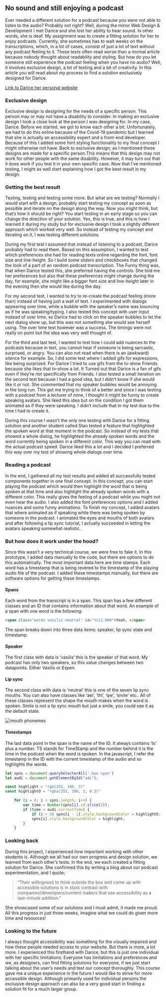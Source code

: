 ## No sound and still enjoying a podcast

Ever needed a different solution for a podcast because you were not able to listen to the audio? Probably not right? Well, during the minor Web Design & Development I met Darice and she lost her ability to hear sound. In other words, she is deaf. My assignment was to create a fitting solution for her to enjoy podcasts. Currently, she sometimes has to wait weeks on the transcriptions, which, in a lot of cases, consist of just a lot of text without any podcast feeling to it. These texts often read worse than a normal article because nobody thought about readability and styling. But how do you let someone still experience the podcast feeling when you have no audio? Well, it involves exclusive design, a lot of testing and a bit of creativity. In this article you will read about my process to find a solution exclusively designed for Darice.  
  
[Link to Darice her personal website](https://www.darice.org/)    
  
### Exclusive design
Exclusive design is designing for the needs of a specific person. This person may or may not have a disability to consider. In making an exclusive design I took a close look at the person I was designing for. In my case, Darice. Before we started, we got to know each other a bit. Unfortunately, we had to do this online because of the Covid-19 pandemic but I learned that she is actually an accessibility expert and a front-end developer. Because of this I added some font styling functionality to my final concept I might otherwise not have. Back to exclusive design, as I mentioned these designs are made for a specific person.This means that this design may not work for other people with the same disability. However, it may turn out that it does work if you test it in your own specific case. Now that I’ve mentioned testing, I might as well start explaining how I got the best result in my design.

### Getting the best result
Testing, testing and testing some more. But what are we testing? Normally I would start with a design, probably start testing my concept as soon as possible and iterate on the design along the way. Now you might think, but that’s how it should be right? You start testing in an early stage so you can change the direction of your solution. Yes, this is true, and this is how I learned it during my study but for exclusive design I took a slightly different approach which worked very well. So instead of testing my concept and iterating on it, I was testing different solutions.   
  
During my first test I assumed that instead of listening to a podcast, Darice probably had to read them. Based on this assumption, I wanted to test which preferences she had for reading texts online regarding the font, font size and line-height. So I build some sliders and checkboxes that changed the look of a part of an random podcast transcription. The Funny thing was, that when Darice tested this, she preferred having the controls. She told me her preferences but also that these preferences might change during the day, for example, she might like a bigger font size and line-height later in the evening then she would like during the day.  
  
For my second test, I wanted to try to re-create the podcast feeling (more than) instead of having just a wall of text. I experimented with dialogs appearing over time, while a bubble with the speaker’s name was bouncing as if he was speaking/typing. I also tested this concept with user input instead of over time, so Darice had to click on the speaker bubbles to let the next dialog show up, but this was not something she would see herself using. The over time test however was a success. The timings were not really on point but the idea was very well thought of.   
  
For the third and last test, I wanted to test how I could add nuances to the podcasts because in text, you cannot hear if someone is being sarcastic, surprised, or angry. You can also not read when there is an (awkward) silence for example. So, I did some test where I added gifs for expressions, like being surprised. For Darice I tried to use gifs from the tv-show Friends because she likes that tv-show a lot. It Turned out that Darice is a fan of gifs even if they’re not specifically from Friends. I also tested a small iteration on the second test because I had a good idea, but I didn’t know if she would like it or not. She commented that my speaker bubbles would be annoying in the long run. This got me trying to think of a better and since I was testing with a podcast from a lecturer of mine, I thought it might be funny to create speaking avatars. She liked this idea but on the condition I got them animated as if they were speaking. I didn’t include that in my test due to the time I had to create it.  
  
During this course I wasn’t the only one testing with Darice for a fitting solution and another student called Stan tested a feature that highlighted the spoken word at that moment in the podcast. So instead of my tests that showed a whole dialog, he highlighted the already spoken words and the word currently being spoken in a different color. This way you can read with the actual podcast speed. Darice liked this a lot and I decided I preferred this way over my test of showing whole dialogs over time.  
  
### Reading a podcast
In the end, I gathered all my test results and added all successfully tested components together in one final concept. In this concept, you can start playing the podcast which would then highlight the word that is being spoken at that time and also highlight the already spoken words with a different color. This really gives the feeling of a podcast while you might not even hear the audio. I also added the font preferences options and I added nuances and some funny animations. To finish my concept, I added avatars that where animated as if speaking while there was being spoken by someone in the podcast. I animated the eyes and mouths of both avatars and after following a lip sync tutorial, I actually succeeded in letting the avatars speaking somewhat realistic.  


### But how does it work under the hood?
Since this wasn’t a very technical course, we were free to fake it. In this prototype, I added data manually to the code, but there are options to do this automatically. The most important data here are time stamps. Each word has a timestamp that is being revered to the timestamp of the playing audio file of the podcast. I added these timestamps manually, but there are software options for getting these timestamps. 

#### Spans
Each word from the transcript is in a span. This span has a few different classes and an ID that contains information about that word. An example of a span with one word is the following:
```HTML
<span class="words vasilis neutral" id="ts11.000">Yeah, </span>
```
The span breaks down into three data items: speaker, lip sync state and timestamp.

#### Speaker
The first class with data is ‘vasilis’ this is the speaker of that word. My podcast has only two speakers, so this value changes between two datapoints. Either Vasilis or Espen. 

#### Lip sync
The second class with data is ‘neutral’ this is one of the seven lip sync mouths. You can also have classes like ‘aei’, ‘thl’, ‘qw’, ‘smile’ etc.. All of these classes represent the shape the mouth makes when the word is spoken. Smile is not a lip sync mouth but just a smile, you could see it as the default state. 
  
![mouth phonemes](https://user-images.githubusercontent.com/55492381/116434004-50b4bb00-a84a-11eb-9516-4c39908e2a2e.png)  
  
#### Timestamps
The last data point in the span is the name of the ID. It always contains ‘ts’ plus a number. TS stands for TimeStamp and the number behind it is the time in the podcast when the word is spoken. In the javascript, I refer the timestamp in the ID with the current timestamp of the audio and so highlights the words.

```JAVASCRIPT
let spns = document.querySelectorAll('.box span')
let audi = document.getElementById("adi");

const highlight = "rgb(252, 186, 3)"
const highlightO = "rgba(252, 186, 3, 0.3)"

    for (i = 0; i < spns.length; i++) {
        var time = Number(spns[i].id.slice(2));
        if (time < audi.currentTime) {
            if (i > 0) spns[i - 1].style.backgroundColor = highlightO;
            spns[i].style.backgroundColor = highlight;
        }
    }
```

### Looking back
During this project, I experienced how important working with other students is. Although we all had our own progress and design solution, we learned from each other’s tests. In the end, we each created a fitting solution for Darice. She confirmed this by writing a blog about our podcast experimentation, and I quote;  
  
> “Their willingness to think outside the box and come up with accessible solutions is in stark contrast with companies/developers/content makers that see accessibility as a last-minute addition." 
  
She showcased some of our solutions and I must admit, it made me proud. All this progress in just three weeks, imagine what we could do given more time and resources!   


### Looking to the future
I always thought accessibility was something for the visually impaired and how these people needed access to your website. But there is more, a lot more. I experienced this firsthand with Darice, but this is just one individual with her specific limitations. Everyone has limitations and preferences and we, as designers, can find fitting solutions for everyone, if we just start talking about the user’s needs and test our concept thoroughly. This course gave me a unique experience in the future I would like to strive for more accessible design. Although primarily used for individual persons the exclusive design approach can also be a very good start in finding a solution fit for a much larger group.  


